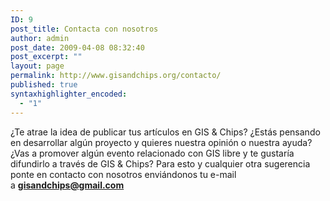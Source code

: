 ```yaml
---
ID: 9
post_title: Contacta con nosotros
author: admin
post_date: 2009-04-08 08:32:40
post_excerpt: ""
layout: page
permalink: http://www.gisandchips.org/contacto/
published: true
syntaxhighlighter_encoded:
  - "1"
---
```

¿Te atrae la idea de publicar tus artículos en GIS &amp; Chips? ¿Estás pensando en desarrollar algún proyecto y quieres nuestra opinión o nuestra ayuda? ¿Vas a promover algún evento relacionado con GIS libre y te gustaría difundirlo a través de GIS &amp; Chips? Para esto y cualquier otra sugerencia ponte en contacto con nosotros enviándonos tu e-mail a <strong><a href="mailto:gisandchips@gmail.com">gisandchips@gmail.com</a></strong>